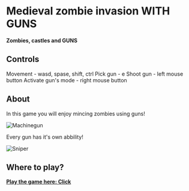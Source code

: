 # Medieval zombie invasion WITH GUNS
**Zombies, castles and GUNS**

## Controls
Movement - wasd, spase, shift, ctrl
Pick gun - e
Shoot gun - left mouse button
Activate gun's mode - right mouse button

## About
In this game you will enjoy mincing zombies using guns!

![Machinegun](https://github.com/Finyti/Real-Tournament/assets/122672171/cb413ac1-0eaf-496b-806f-7aba040f307a)

Every gun has it's own abbility!

![Sniper](https://github.com/Finyti/Real-Tournament/assets/122672171/a936a5ed-bba8-4882-9c83-410f900e2461)

## Where to play?

**[Play the game here: Click](https://play.unity.com/mg/other/webgl-builds-394810)**
